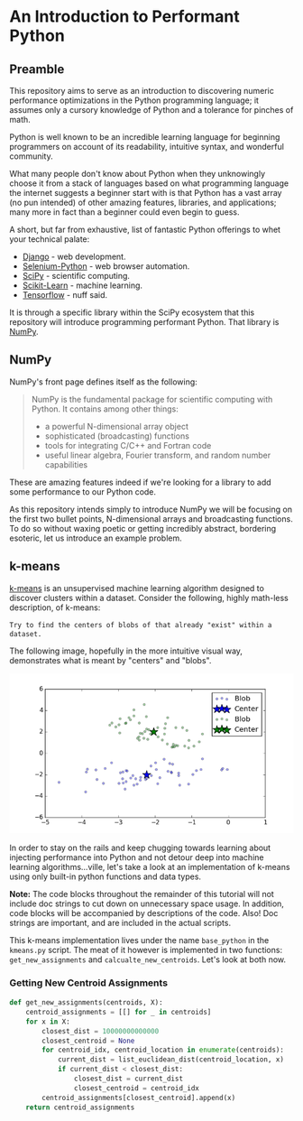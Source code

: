 # An Introduction to Performant Python

## Preamble

This repository aims to serve as an introduction to discovering numeric performance optimizations in the Python programming language; it assumes only a cursory knowledge of Python and a tolerance for pinches of math.

Python is well known to be an incredible learning language for beginning programmers on account of its readability, intuitive syntax, and wonderful community.

What many people don't know about Python when they unknowingly choose it from a stack of languages based on what programming language the internet suggests a beginner start with is that Python has a vast array (no pun intended) of other amazing features, libraries, and applications; many more in fact than a beginner could even begin to guess.

A short, but far from exhaustive, list of fantastic Python offerings to whet your technical palate:
* [Django](https://www.djangoproject.com/) - web development.
* [Selenium-Python](http://selenium-python.readthedocs.io/) - web browser automation.
* [SciPy](https://www.scipy.org/) - scientific computing.
* [Scikit-Learn](http://scikit-learn.org/stable/) - machine learning.
* [Tensorflow](https://www.tensorflow.org/) - nuff said.

It is through a specific library within the SciPy ecosystem that this repository will introduce programming performant Python. That library is [NumPy](http://www.numpy.org/).

## NumPy 

NumPy's front page defines itself as the following:

> NumPy is the fundamental package for scientific computing with Python. It contains among other things:
> * a powerful N-dimensional array object
> * sophisticated (broadcasting) functions
> * tools for integrating C/C++ and Fortran code
> * useful linear algebra, Fourier transform, and random number capabilities

These are amazing features indeed if we're looking for a library to add some performance to our Python code.

As this repository intends simply to introduce NumPy we will be focusing on the first two bullet points, N-dimensional arrays and broadcasting functions. To do so without waxing poetic or getting incredibly abstract, bordering esoteric, let us introduce an example problem.

## k-means

[k-means](https://en.wikipedia.org/wiki/K-means_clustering) is an unsupervised machine learning algorithm designed to discover clusters within a dataset. Consider the following, highly math-less description, of k-means:

    Try to find the centers of blobs of that already "exist" within a dataset.

The following image, hopefully in the more intuitive visual way, demonstrates what is meant by "centers" and "blobs".

![Example Clustering](images/example_clustering.png)

In order to stay on the rails and keep chugging towards learning about injecting performance into Python and not detour deep into machine learning algorithms...ville, let's take a look at an implementation of k-means using only built-in python functions and data types.

**Note:** The code blocks throughout the remainder of this tutorial will not include doc strings to cut down on unnecessary space usage. In addition, code blocks will be accompanied by descriptions of the code. Also! Doc strings are important, and are included in the actual scripts.

This k-means implementation lives under the name `base_python` in the `kmeans.py` script. The meat of it however is implemented in two functions: `get_new_assignments` and `calcualte_new_centroids`. Let's look at both now.

### Getting New Centroid Assignments
```python
def get_new_assignments(centroids, X):
    centroid_assignments = [[] for _ in centroids]
    for x in X:
        closest_dist = 10000000000000
        closest_centroid = None
        for centroid_idx, centroid_location in enumerate(centroids):
            current_dist = list_euclidean_dist(centroid_location, x)
            if current_dist < closest_dist:
                closest_dist = current_dist
                closest_centroid = centroid_idx
        centroid_assignments[closest_centroid].append(x)
    return centroid_assignments
```

